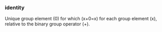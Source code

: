 ### identity

Unique group element&nbsp;<span class="math-tex">\(0\)</span><em>&nbsp;</em>for which&nbsp;<span class="math-tex">\(x+0=x\)</span>&nbsp;for each group element&nbsp;<span class="math-tex">\(x\)</span>, relative to the binary group operator&nbsp;<span class="math-tex">\(+\)</span>.